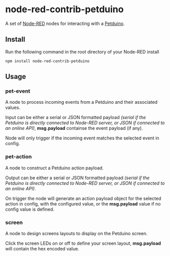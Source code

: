 # node-red-contrib-petduino

A set of <a href="http://nodered.org" target="_new">Node-RED</a> nodes for interacting with a <a href="http://circuitbeard.co.uk/petduino" target="_new">Petduino</a>.

## Install

Run the following command in the root directory of your Node-RED install

    npm install node-red-contrib-petduino


## Usage

### pet-event

A node to process incoming events from a Petduino and their associated values.

Input can be either a serial or JSON formatted payload *(serial if the Petduino is directly connected to Node-RED server, or JSON if connected to an online API)*, **msg.payload** containse the event payload (if any).

Node will only trigger if the incoming event matches the selected event in config.

### pet-action

A node to construct a Petduino action payload.

Output can be either a serial or JSON formatted payload *(serial if the Petduino is directly connected to Node-RED server, or JSON if connected to an online API)*.

On trigger the node will generate an action payload object for the selected action in config, with the configured value, or the **msg.payload** value if no config value is defined.

### screen

A node to design screens layouts to display on the Petduino screen.

Click the screen LEDs on or off to define your screen layout, **msg.payload** will contain the hex encoded value.
